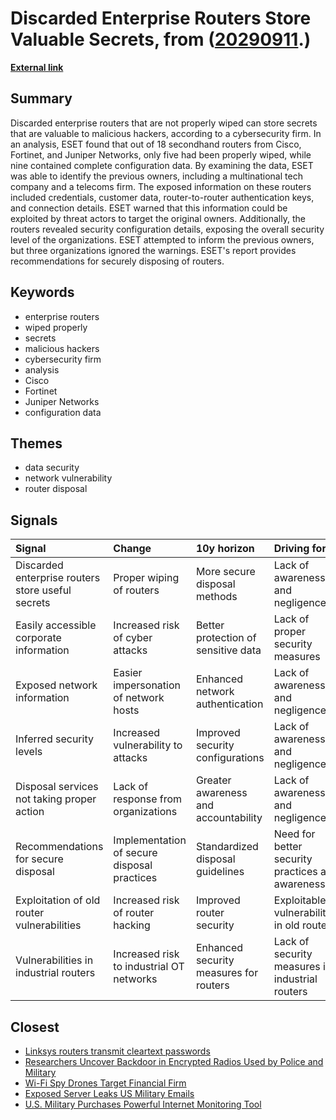 # __Discarded Enterprise Routers Store Valuable Secrets__, from ([20290911](https://kghosh.substack.com/p/20290911).)

__[External link](https://www.securityweek.com/enterprises-exposed-to-hacker-attacks-due-to-failure-to-wipe-discarded-routers/)__



## Summary

Discarded enterprise routers that are not properly wiped can store secrets that are valuable to malicious hackers, according to a cybersecurity firm. In an analysis, ESET found that out of 18 secondhand routers from Cisco, Fortinet, and Juniper Networks, only five had been properly wiped, while nine contained complete configuration data. By examining the data, ESET was able to identify the previous owners, including a multinational tech company and a telecoms firm. The exposed information on these routers included credentials, customer data, router-to-router authentication keys, and connection details. ESET warned that this information could be exploited by threat actors to target the original owners. Additionally, the routers revealed security configuration details, exposing the overall security level of the organizations. ESET attempted to inform the previous owners, but three organizations ignored the warnings. ESET's report provides recommendations for securely disposing of routers.

## Keywords

* enterprise routers
* wiped properly
* secrets
* malicious hackers
* cybersecurity firm
* analysis
* Cisco
* Fortinet
* Juniper Networks
* configuration data

## Themes

* data security
* network vulnerability
* router disposal

## Signals

| Signal                                            | Change                                      | 10y horizon                            | Driving force                                    |
|:--------------------------------------------------|:--------------------------------------------|:---------------------------------------|:-------------------------------------------------|
| Discarded enterprise routers store useful secrets | Proper wiping of routers                    | More secure disposal methods           | Lack of awareness and negligence                 |
| Easily accessible corporate information           | Increased risk of cyber attacks             | Better protection of sensitive data    | Lack of proper security measures                 |
| Exposed network information                       | Easier impersonation of network hosts       | Enhanced network authentication        | Lack of awareness and negligence                 |
| Inferred security levels                          | Increased vulnerability to attacks          | Improved security configurations       | Lack of awareness and negligence                 |
| Disposal services not taking proper action        | Lack of response from organizations         | Greater awareness and accountability   | Lack of awareness and negligence                 |
| Recommendations for secure disposal               | Implementation of secure disposal practices | Standardized disposal guidelines       | Need for better security practices and awareness |
| Exploitation of old router vulnerabilities        | Increased risk of router hacking            | Improved router security               | Exploitable vulnerabilities in old routers       |
| Vulnerabilities in industrial routers             | Increased risk to industrial OT networks    | Enhanced security measures for routers | Lack of security measures in industrial routers  |

## Closest

* [Linksys routers transmit cleartext passwords](81715d8baed2aca2f0b69b708ca4e707)
* [Researchers Uncover Backdoor in Encrypted Radios Used by Police and Military](841546c0efc4c82f0aabc545a47a09e1)
* [Wi-Fi Spy Drones Target Financial Firm](20ad49fa494b31286502efcbf6e22d9a)
* [Exposed Server Leaks US Military Emails](2efc3124c37c21844c4c71c2eb801f11)
* [U.S. Military Purchases Powerful Internet Monitoring Tool](8f5fe20e3702256a4bb3cdf7fd677752)